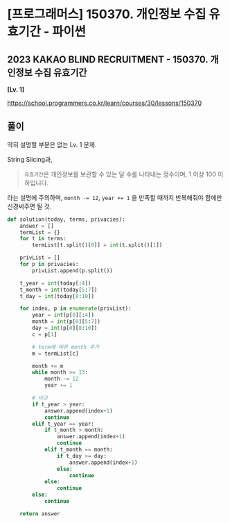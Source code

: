# [프로그래머스] 150370. 개인정보 수집 유효기간 - 파이썬

## 2023 KAKAO BLIND RECRUITMENT - 150370. 개인정보 수집 유효기간

**[Lv. 1]**



https://school.programmers.co.kr/learn/courses/30/lessons/150370



## 풀이

딱히 설명할 부분은 없는 Lv. 1 문제.

String Slicing과, 

> `유효기간`은 개인정보를 보관할 수 있는 달 수를 나타내는 정수이며, 1 이상 100 이하입니다. 

라는 설명에 주의하며, `month -= 12`, `year += 1` 을 만족할 때까지 반복해줘야 함에만 신경써주면 될 것.

```python
def solution(today, terms, privacies):
    answer = []
    termList = {}
    for t in terms:
        termList[t.split()[0]] = int(t.split()[1])

    privList = []
    for p in privacies:
        privList.append(p.split())

    t_year = int(today[:4])
    t_month = int(today[5:7])
    t_day = int(today[8:10])

    for index, p in enumerate(privList):
        year = int(p[0][:4])
        month = int(p[0][5:7])
        day = int(p[0][8:10])
        c = p[1]

        # term에 따른 month 추가
        m = termList[c]

        month += m
        while month >= 13:
            month -= 12
            year += 1

        # 비교
        if t_year > year:
            answer.append(index+1)
            continue
        elif t_year == year:
            if t_month > month:
                answer.append(index+1)
                continue
            elif t_month == month:
                if t_day >= day:
                    answer.append(index+1)
                else:
                    continue
            else:
                continue
        else:
            continue

    return answer
```

